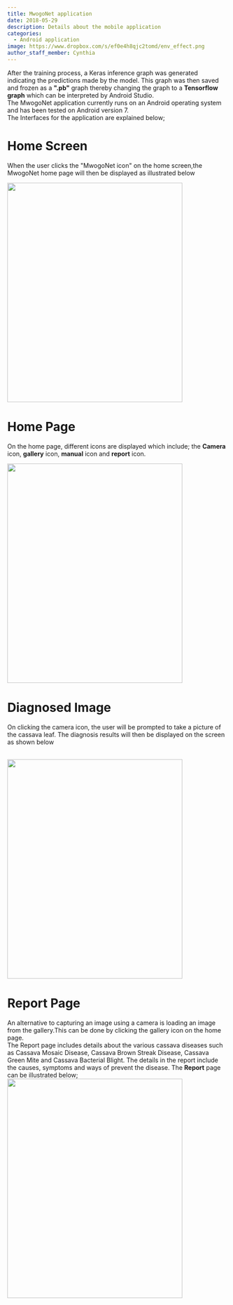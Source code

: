 ```yaml
---
title: MwogoNet application
date: 2018-05-29
description: Details about the mobile application
categories:
  - Android application
image: https://www.dropbox.com/s/ef0e4h8qjc2tomd/env_effect.png
author_staff_member: Cynthia
---
```

After the training process, a Keras inference graph was generated indicating the predictions made by the model. This graph was then saved and frozen as a <b>".pb"</b> graph thereby changing the graph to a <b>Tensorflow graph</b> which can be interpreted by Android Studio.<br/> 
The MwogoNet application currently runs on an Android operating system and has been tested on Android version 7.<br/>
The Interfaces for the application are explained below;

<p><h1><b>Home Screen</b></h1></p>
<p>When the user clicks the "MwogoNet icon" on the home screen,the MwogoNet home page will then be displayed as illustrated below</p> 
<img src="https://mwogonet.github.io/images/homelogo.png" width="400" height="500" align ="middle"/>


<p><b><h1>Home Page</h1></b></p>
<p>On the home page, different icons are displayed which include; the <b>Camera</b> icon, <b>gallery</b> icon, <b>manual</b> icon and <b>report</b> icon.<br/></p> 
<img src="https://mwogonet.github.io/images/gallery.png" width="400" height="500"/>

<p><b><h1>Diagnosed Image</h1></b></p>
<p>On clicking the camera icon, the user will be prompted to take a picture of the cassava leaf. The diagnosis results will then be displayed on the screen as shown below</p><br/>
<img src="https://mwogonet.github.io/images/healthy.png" width="400" height="500"/>

<p><b><h1>Report Page</h1></b></p>
An alternative to capturing an image using a camera is loading an image from the gallery.This can be done by clicking the gallery icon on the home page.<br/>
The Report page includes details about the various cassava diseases such as Cassava Mosaic Disease, Cassava Brown Streak Disease, Cassava Green Mite and Cassava Bacterial Blight. The details in the report include the causes, symptoms and ways of prevent the disease. The <b>Report</b> page can be illustrated below;

<img src="https://mwogonet.github.io/images/report.png" width="400" height="500"/>


